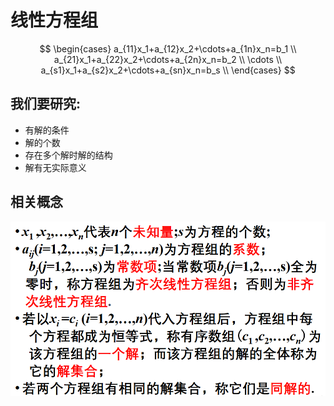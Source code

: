 # 线性方程组

$$
\begin{cases}
a_{11}x_1+a_{12}x_2+\cdots+a_{1n}x_n=b_1 \\
a_{21}x_1+a_{22}x_2+\cdots+a_{2n}x_n=b_2 \\
\cdots \\
a_{s1}x_1+a_{s2}x_2+\cdots+a_{sn}x_n=b_s \\
\end{cases}
$$

## 我们要研究:

* 有解的条件
* 解的个数
* 存在多个解时解的结构
* 解有无实际意义

## 相关概念

![](2020-11-16-09-39-30.png)


